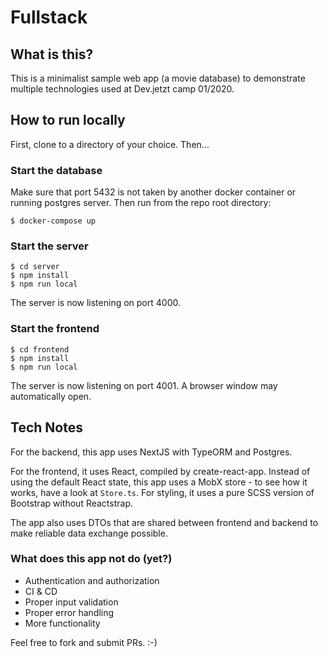 # Fullstack

## What is this?
This is a minimalist sample web app (a movie database) to demonstrate multiple technologies used at Dev.jetzt camp 01/2020.

## How to run locally
First, clone to a directory of your choice. Then...
### Start the database
Make sure that port 5432 is not taken by another docker container or running postgres server. Then run from the repo root directory:
```
$ docker-compose up
```
### Start the server
```
$ cd server
$ npm install
$ npm run local
```
The server is now listening on port 4000.
### Start the frontend
```
$ cd frontend
$ npm install
$ npm run local
```
The server is now listening on port 4001. A browser window may automatically open.

## Tech Notes
For the backend, this app uses NextJS with TypeORM and Postgres. 

For the frontend, it uses React, compiled by create-react-app. Instead of using the default React state, this app uses a MobX store - to see how it works, have a look at `Store.ts`. For styling, it uses a pure SCSS version of Bootstrap without Reactstrap.

The app also uses DTOs that are shared between frontend and backend to make reliable data exchange possible. 

### What does this app not do (yet?)
* Authentication and authorization
* CI & CD
* Proper input validation
* Proper error handling
* More functionality

Feel free to fork and submit PRs. :-)
